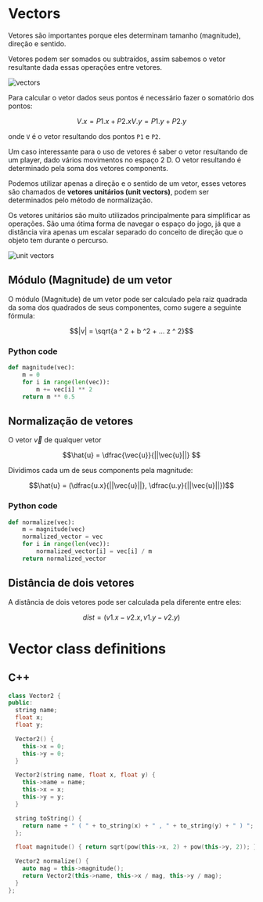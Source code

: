 # Vectors

Vetores são importantes porque eles determinam tamanho (magnitude), direção e sentido.

Vetores podem ser somados ou subtraídos, assim sabemos o vetor resultante dada essas operações entre vetores.

![vectors](images/vectors.PNG)

Para calcular o vetor dados seus pontos é necessário fazer o somatório dos pontos:

```math
V.x = P1.x + P2.x
V.y = P1.y + P2.y
```

onde `V` é o vetor resultando dos pontos `P1` e `P2`.

Um caso interessante para o uso de vetores é saber o vetor resultando de um player, dado vários movimentos no espaço 2 D. O vetor resultando é determinado pela soma dos vetores components.

Podemos utilizar apenas a direção e o sentido de um vetor, esses vetores são chamados de **vetores unitários (unit vectors)**, podem ser determinados pelo método de normalização.

Os vetores unitários são muito utilizados principalmente para simplificar as operações. São uma ótima forma de navegar o espaço do jogo, já que a distância vira apenas um escalar separado do conceito de direção que o objeto tem durante o percurso.

![unit vectors](images/vectors-2.PNG)

## Módulo (Magnitude) de um vetor

O módulo (Magnitude) de um vetor pode ser calculado pela raiz quadrada da soma dos quadrados de seus componentes, como sugere a seguinte fórmula:

```math
|v| = \sqrt{a ^ 2 + b ^2 + ... z ^ 2}
```

### Python code

```python
def magnitude(vec):
    m = 0
    for i in range(len(vec)):
        m += vec[i] ** 2
    return m ** 0.5
```

## Normalização de vetores

O vetor $\vec{v}$ de qualquer vetor 

```math
\hat{u} = \dfrac{\vec{u}}{||\vec{u}||} 
```

Dividimos cada um de seus components pela magnitude:

```math
\hat{u} = (\dfrac{u.x}{||\vec{u}||}, \dfrac{u.y}{||\vec{u}||})
```

### Python code

```python
def normalize(vec):
    m = magnitude(vec)
    normalized_vector = vec
    for i in range(len(vec)):
        normalized_vector[i] = vec[i] / m
    return normalized_vector
```

## Distância de dois vetores

A distância de dois vetores pode ser calculada pela diferente entre eles:

```math
dist = (v1.x - v2.x, v1.y - v2.y)
```

# Vector class definitions

## C++

```cpp
class Vector2 {
public:
  string name;
  float x;
  float y;

  Vector2() {
    this->x = 0;
    this->y = 0;
  }

  Vector2(string name, float x, float y) {
    this->name = name;
    this->x = x;
    this->y = y;
  }

  string toString() {
    return name + " ( " + to_string(x) + " , " + to_string(y) + " ) ";
  };

  float magnitude() { return sqrt(pow(this->x, 2) + pow(this->y, 2)); }

  Vector2 normalize() {
    auto mag = this->magnitude();
    return Vector2(this->name, this->x / mag, this->y / mag);
  }
};
```